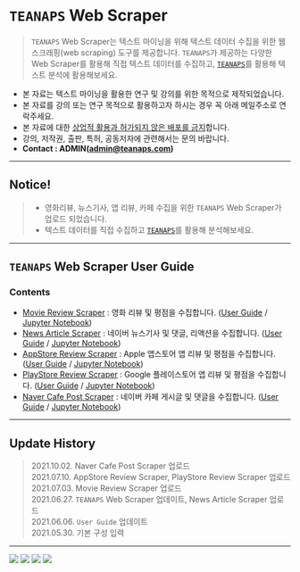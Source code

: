 # `TEANAPS` Web Scraper

> `TEANAPS` Web Scraper는 텍스트 마이닝을 위해 텍스트 데이터 수집을 위한 웹스크래핑(web scraping) 도구를 제공합니다. `TEANAPS`가 제공하는 다양한 Web Scraper를 활용해 직접 텍스트 데이터를 수집하고, [`TEANAPS`](https://github.com/fingeredman/teanaps#teanaps-text-analysis-apis-for-ecucation)를 활용해 텍스트 분석에 활용해보세요.

- 본 자료는 텍스트 마이닝을 활용한 연구 및 강의를 위한 목적으로 제작되었습니다.
- 본 자료를 강의 또는 연구 목적으로 활용하고자 하시는 경우 꼭 아래 메일주소로 연락주세요.
- 본 자료에 대한 <U>상업적 활용과 허가되지 않은 배포를 금지</U>합니다.
- 강의, 저작권, 출판, 특허, 공동저자에 관련해서는 문의 바랍니다.
- **Contact : ADMIN(admin@teanaps.com)**

---
## Notice! 
> - 영화리뷰, 뉴스기사, 앱 리뷰, 카페  수집을 위한 `TEANAPS` Web Scraper가 업로드 되었습니다.
> - 텍스트 데이터를 직접 수집하고 [`TEANAPS`](https://github.com/fingeredman/teanaps#teanaps-text-analysis-apis-for-ecucation)를 활용해 분석해보세요.

---
## `TEANAPS` Web Scraper User Guide

### Contents
- [Movie Review Scraper](./movie_comment_scraper/teanaps_web_scraper_guide-moive_comment_scraper.md#teanaps-movie-review-scraper) : 영화 리뷰 및 평점을 수집합니다. ([User Guide](./movie_comment_scraper/teanaps_web_scraper_guide-moive_comment_scraper.md#teanaps-movie-review-scraper) / [Jupyter Notebook](./movie_comment_scraper/MOVIE_COMMENT_SCRAPING.ipynb))
- [News Article Scraper](./news_scraper/teanaps_web_scraper_guide-news_scraper.md#teanaps-news-article-scraper) : 네이버 뉴스기사 및 댓글, 리액션을 수집합니다. ([User Guide](./news_scraper/teanaps_web_scraper_guide-news_scraper.md#teanaps-news-article-scraper) / [Jupyter Notebook](./news_scraper/NEWS_DATA_SCRAPING.ipynb))
- [AppStore Review Scraper](./appstore_review_scraper/teanaps_web_scraper_guide-appstore_review_scraper.md#teanaps-appstore-review-scraper) : Apple 앱스토어 앱 리뷰 및 평점을 수집합니다. ([User Guide](./appstore_review_scraper/teanaps_web_scraper_guide-appstore_review_scraper.md#teanaps-appstore-review-scraper) / [Jupyter Notebook](./appstore_review_scraper/APPSTORE_REVIEW_SCRAPING.ipynb))
- [PlayStore Review Scraper](./playstore_review_scraper/teanaps_web_scraper_guide-playstore_review_scraper.md#teanaps-playstore-review-scraper) : Google 플레이스토어 앱 리뷰 및 평점을 수집합니다. ([User Guide](./playstore_review_scraper/teanaps_web_scraper_guide-playstore_review_scraper.md#teanaps-playstore-review-scraper) / [Jupyter Notebook](./playstore_review_scraper/PLAYSTORE_REVIEW_SCRAPING.ipynb))
- [Naver Cafe Post Scraper](./cafe_post_scraper/teanaps_web_scraper_guide-cafe_post_scraper.md#teanaps-naver-cafe-post-scraper) : 네이버 카페 게시글 및 댓글을 수집합니다. ([User Guide](./cafe_post_scraper/teanaps_web_scraper_guide-cafe_post_scraper.md#teanaps-naver-cafe-post-scraper) / [Jupyter Notebook](./cafe_post_scraper/CAFE_POST_SCRAPING.ipynb))

---
## Update History
> 2021.10.02. Naver Cafe Post Scraper 업로드  
> 2021.07.10. AppStore Review Scraper, PlayStore Review Scraper 업로드  
> 2021.07.03. Movie Review Scraper 업로드  
> 2021.06.27. `TEANAPS` Web Scraper 업데이트, News Article Scraper 업로드  
> 2021.06.06. `User Guide` 업데이트  
> 2021.05.30. 기본 구성 입력  

---
<p align ="left">
<img src="https://img.shields.io/badge/http://teanaps.com-181717?style=flat-square&logo=GitHub&logoColor=white" />
<img src="https://img.shields.io/badge/admin@teanaps.com-4FAEBD?style=flat-square&logo=Gmail&logoColor=white" />
<img src="https://img.shields.io/badge/ⓒ 2022. TEANAPS all rights reserved.-4A4535?style=flat-square&logo=&logoColor=white" />
<img src="https://img.shields.io/badge/[상표등록번호] 제 40－1795866 호-85433A?style=flat-square&logo=&logoColor=white" />

